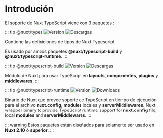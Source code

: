 # Introdución

El soporte de Nuxt TypeScript viene con 3 paquetes :

::: tip @nuxt/types 
![Version](https://img.shields.io/npm/v/@nuxt/types?color=%23007ACC&style=flat-square)
![Descargas](https://img.shields.io/npm/dm/@nuxt/types?style=flat-square)

Contiene las definiciones de tipos de Nuxt Typescript

Es usado por ambos paquetes **@nuxt/typescript-build** y **@nuxt/typescript-runtime**.
:::

::: tip @nuxt/typescript-build
![Version](https://img.shields.io/npm/v/@nuxt/typescript-build?color=%23007ACC&style=flat-square)
![Descargas](https://img.shields.io/npm/dm/@nuxt/typescript-build?style=flat-square)

Módulo de Nuxt para usar TypeScript en **layouts**, **componentes**, **plugins** y **middlewares**.
:::

::: tip @nuxt/typescript-runtime
![Version](https://img.shields.io/npm/v/@nuxt/typescript-runtime?color=%23007ACC&style=flat-square)
![Downloads](https://img.shields.io/npm/dm/@nuxt/typescript-runtime?style=flat-square)

Binario de Nuxt que provee soporte de TypeScript en tiempo de ejecución para el archivo **nuxt.config**, **modules** locales y **serverMiddlewares**.
Nuxt wrapper binary to provide TypeScript runtime support for **nuxt.config** file, local **modules** and **serverMiddlewares**.
:::

::: warning
Estos paquetes están diseñados para solamente ser usado en **Nuxt 2.10** ó **superior**.
:::
